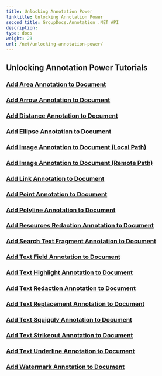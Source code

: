 ```yaml
---
title: Unlocking Annotation Power
linktitle: Unlocking Annotation Power
second_title: GroupDocs.Annotation .NET API
description: 
type: docs
weight: 23
url: /net/unlocking-annotation-power/
---
```


## Unlocking Annotation Power Tutorials
### [Add Area Annotation to Document](./add-area-annotation/)
### [Add Arrow Annotation to Document](./add-arrow-annotation/)
### [Add Distance Annotation to Document](./add-distance-annotation/)
### [Add Ellipse Annotation to Document](./add-ellipse-annotation/)
### [Add Image Annotation to Document (Local Path)](./add-image-annotation-local-path/)
### [Add Image Annotation to Document (Remote Path)](./add-image-annotation-remote-path/)
### [Add Link Annotation to Document](./add-link-annotation/)
### [Add Point Annotation to Document](./add-point-annotation/)
### [Add Polyline Annotation to Document](./add-polyline-annotation/)
### [Add Resources Redaction Annotation to Document](./add-resources-redaction-annotation/)
### [Add Search Text Fragment Annotation to Document](./add-search-text-fragment-annotation/)
### [Add Text Field Annotation to Document](./add-text-field-annotation/)
### [Add Text Highlight Annotation to Document](./add-text-highlight-annotation/)
### [Add Text Redaction Annotation to Document](./add-text-redaction-annotation/)
### [Add Text Replacement Annotation to Document](./add-text-replacement-annotation/)
### [Add Text Squiggly Annotation to Document](./add-text-squiggly-annotation/)
### [Add Text Strikeout Annotation to Document](./add-text-strikeout-annotation/)
### [Add Text Underline Annotation to Document](./add-text-underline-annotation/)
### [Add Watermark Annotation to Document](./add-watermark-annotation/)